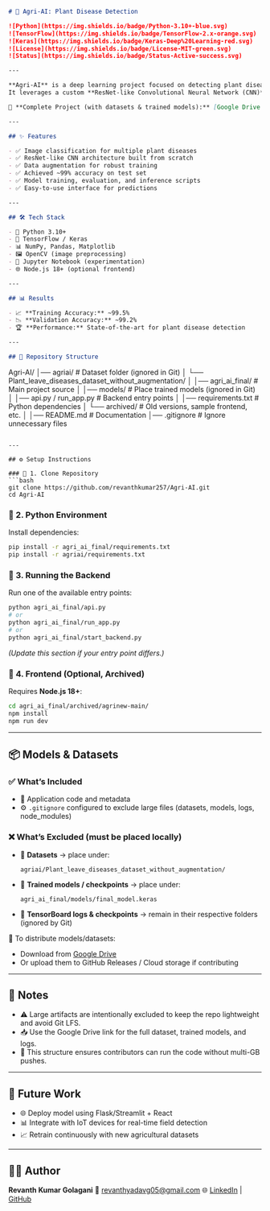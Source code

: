 ```markdown
# 🌾 Agri-AI: Plant Disease Detection

![Python](https://img.shields.io/badge/Python-3.10+-blue.svg)  
![TensorFlow](https://img.shields.io/badge/TensorFlow-2.x-orange.svg)  
![Keras](https://img.shields.io/badge/Keras-Deep%20Learning-red.svg)  
![License](https://img.shields.io/badge/License-MIT-green.svg)  
![Status](https://img.shields.io/badge/Status-Active-success.svg)

---

**Agri-AI** is a deep learning project focused on detecting plant diseases from leaf images using computer vision techniques.  
It leverages a custom **ResNet-like Convolutional Neural Network (CNN)** architecture trained on agricultural datasets to classify plant health with high accuracy.

🔗 **Complete Project (with datasets & trained models):** [Google Drive Link](https://drive.google.com/drive/folders/137WIkw3wW4mebUUvjUSQlCkZunJytane)

---

## ✨ Features

- ✅ Image classification for multiple plant diseases  
- ✅ ResNet-like CNN architecture built from scratch  
- ✅ Data augmentation for robust training  
- ✅ Achieved ~99% accuracy on test set  
- ✅ Model training, evaluation, and inference scripts  
- ✅ Easy-to-use interface for predictions  

---

## 🛠️ Tech Stack

- 🐍 Python 3.10+  
- 🔶 TensorFlow / Keras  
- 📊 NumPy, Pandas, Matplotlib  
- 🖼️ OpenCV (image preprocessing)  
- 📓 Jupyter Notebook (experimentation)  
- 🌐 Node.js 18+ (optional frontend)  

---

## 📊 Results

- 📈 **Training Accuracy:** ~99.5%  
- 📉 **Validation Accuracy:** ~99.2%  
- 🏆 **Performance:** State-of-the-art for plant disease detection  

---

## 📂 Repository Structure

```

Agri-AI/
│── agriai/                          # Dataset folder (ignored in Git)
│   └── Plant_leave_diseases_dataset_without_augmentation/
│
│── agri_ai_final/                   # Main project source
│   │── models/                      # Place trained models (ignored in Git)
│   │── api.py / run_app.py          # Backend entry points
│   │── requirements.txt             # Python dependencies
│   └── archived/                    # Old versions, sample frontend, etc.
│
│── README.md                        # Documentation
│── .gitignore                       # Ignore unnecessary files

````

---

## ⚙️ Setup Instructions

### 🔹 1. Clone Repository
```bash
git clone https://github.com/revanthkumar257/Agri-AI.git
cd Agri-AI
````

### 🔹 2. Python Environment

Install dependencies:

```bash
pip install -r agri_ai_final/requirements.txt
pip install -r agriai/requirements.txt
```

### 🔹 3. Running the Backend

Run one of the available entry points:

```bash
python agri_ai_final/api.py
# or
python agri_ai_final/run_app.py
# or
python agri_ai_final/start_backend.py
```

*(Update this section if your entry point differs.)*

### 🔹 4. Frontend (Optional, Archived)

Requires **Node.js 18+**:

```bash
cd agri_ai_final/archived/agrinew-main/
npm install
npm run dev
```

---

## 📦 Models & Datasets

### ✅ What’s Included

* 📂 Application code and metadata
* ⚙️ `.gitignore` configured to exclude large files (datasets, models, logs, node_modules)

### ❌ What’s Excluded (must be placed locally)

* 📁 **Datasets** → place under:

  ```
  agriai/Plant_leave_diseases_dataset_without_augmentation/
  ```
* 🧠 **Trained models / checkpoints** → place under:

  ```
  agri_ai_final/models/final_model.keras
  ```
* 📑 **TensorBoard logs & checkpoints** → remain in their respective folders (ignored by Git)

📌 To distribute models/datasets:

* Download from [Google Drive](https://drive.google.com/drive/folders/137WIkw3wW4mebUUvjUSQlCkZunJytane)
* Or upload them to GitHub Releases / Cloud storage if contributing

---

## 📝 Notes

* ⚠️ Large artifacts are intentionally excluded to keep the repo lightweight and avoid Git LFS.
* 📥 Use the Google Drive link for the full dataset, trained models, and logs.
* 🔄 This structure ensures contributors can run the code without multi-GB pushes.

---

## 🚀 Future Work

* 🌐 Deploy model using Flask/Streamlit + React
* 📊 Integrate with IoT devices for real-time field detection
* 📈 Retrain continuously with new agricultural datasets

---

## 👨‍💻 Author

**Revanth Kumar Golagani**
📧 [revanthyadavg05@gmail.com](mailto:revanthyadavg05@gmail.com)
🌐 [LinkedIn](https://www.linkedin.com/in/revanth-kumar-golagani) | [GitHub](https://github.com/revanthkumar257)

```


